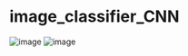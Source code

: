 # image_classifier_CNN
![image](https://github.com/user-attachments/assets/d59cf663-8597-4117-82ed-5a33f516a9b3)
![image](https://github.com/user-attachments/assets/6dfe4199-7e05-45c1-ad41-d95532b849ca)
